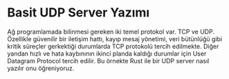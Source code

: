 # Basit UDP Server Yazımı

Ağ programlamada bilinmesi gereken iki temel protokol var. TCP ve UDP. Özellikle güvenilir bir iletişim hattı, kayıp mesaj yönetimi, veri bütünlüğü gibi kritik süreçler gerkektiği durumlarda TCP protokolü tercih edilmekte. Diğer yandan hızlı ve hata kaybınının ikinci planda kaldığı durumlar için User Datagram Protocol tercih edilir. Bu örnekte Rust ile bir UDP server nasıl yazılır onu öğreniyoruz.

